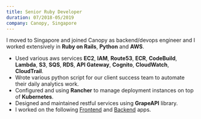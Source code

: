 ```yaml
---
title: Senior Ruby Developer
duration: 07/2018-05/2019
company: Canopy, Singapore 
---
```


I moved to Singapore and joined Canopy as backend/devops engineer and I worked extensively in **Ruby on Rails**, **Python** and **AWS**.
- Used various aws services **EC2**, **IAM**, **Route53**, **ECR**, 
**CodeBuild**, **Lambda**, **S3**, **SQS**, **RDS**, 
**API Gateway**, **Cognito**, **CloudWatch**, **CloudTrail**.
- Wrote various python script for our client success team to automate 
their daily analytics work.
- Configured and using **Rancher** to manage deployment instances
on top of **Kubernetes**.
- Designed and maintained restful services using **GrapeAPI** 
library.
- I worked on the following [Frontend](https://canopy.cloud/) and [Backend](https://api.canopy.cloud/) apps.
